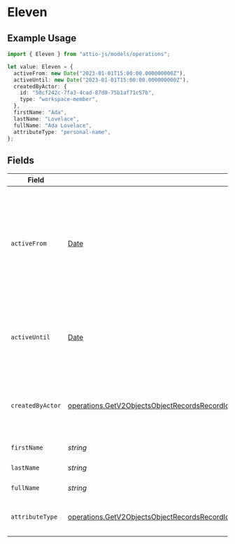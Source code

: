 # Eleven

## Example Usage

```typescript
import { Eleven } from "attio-js/models/operations";

let value: Eleven = {
  activeFrom: new Date("2023-01-01T15:00:00.000000000Z"),
  activeUntil: new Date("2023-01-01T15:00:00.000000000Z"),
  createdByActor: {
    id: "50cf242c-7fa3-4cad-87d0-75b1af71c57b",
    type: "workspace-member",
  },
  firstName: "Ada",
  lastName: "Lovelace",
  fullName: "Ada Lovelace",
  attributeType: "personal-name",
};
```

## Fields

| Field                                                                                                                                                                                                                                                                                            | Type                                                                                                                                                                                                                                                                                             | Required                                                                                                                                                                                                                                                                                         | Description                                                                                                                                                                                                                                                                                      | Example                                                                                                                                                                                                                                                                                          |
| ------------------------------------------------------------------------------------------------------------------------------------------------------------------------------------------------------------------------------------------------------------------------------------------------ | ------------------------------------------------------------------------------------------------------------------------------------------------------------------------------------------------------------------------------------------------------------------------------------------------ | ------------------------------------------------------------------------------------------------------------------------------------------------------------------------------------------------------------------------------------------------------------------------------------------------ | ------------------------------------------------------------------------------------------------------------------------------------------------------------------------------------------------------------------------------------------------------------------------------------------------ | ------------------------------------------------------------------------------------------------------------------------------------------------------------------------------------------------------------------------------------------------------------------------------------------------ |
| `activeFrom`                                                                                                                                                                                                                                                                                     | [Date](https://developer.mozilla.org/en-US/docs/Web/JavaScript/Reference/Global_Objects/Date)                                                                                                                                                                                                    | :heavy_check_mark:                                                                                                                                                                                                                                                                               | The point in time at which this value was made "active". `active_from` can be considered roughly analogous to `created_at`.                                                                                                                                                                      | 2023-01-01T15:00:00.000000000Z                                                                                                                                                                                                                                                                   |
| `activeUntil`                                                                                                                                                                                                                                                                                    | [Date](https://developer.mozilla.org/en-US/docs/Web/JavaScript/Reference/Global_Objects/Date)                                                                                                                                                                                                    | :heavy_check_mark:                                                                                                                                                                                                                                                                               | The point in time at which this value was deactivated. If `null`, the value is active.                                                                                                                                                                                                           | 2023-01-01T15:00:00.000000000Z                                                                                                                                                                                                                                                                   |
| `createdByActor`                                                                                                                                                                                                                                                                                 | [operations.GetV2ObjectsObjectRecordsRecordIdAttributesAttributeValuesDataRecordsResponse200ApplicationJSONResponseBody11CreatedByActor](../../models/operations/getv2objectsobjectrecordsrecordidattributesattributevaluesdatarecordsresponse200applicationjsonresponsebody11createdbyactor.md) | :heavy_check_mark:                                                                                                                                                                                                                                                                               | The actor that created this value.                                                                                                                                                                                                                                                               | {<br/>"type": "workspace-member",<br/>"id": "50cf242c-7fa3-4cad-87d0-75b1af71c57b"<br/>}                                                                                                                                                                                                         |
| `firstName`                                                                                                                                                                                                                                                                                      | *string*                                                                                                                                                                                                                                                                                         | :heavy_check_mark:                                                                                                                                                                                                                                                                               | The first name.                                                                                                                                                                                                                                                                                  | Ada                                                                                                                                                                                                                                                                                              |
| `lastName`                                                                                                                                                                                                                                                                                       | *string*                                                                                                                                                                                                                                                                                         | :heavy_check_mark:                                                                                                                                                                                                                                                                               | The last name.                                                                                                                                                                                                                                                                                   | Lovelace                                                                                                                                                                                                                                                                                         |
| `fullName`                                                                                                                                                                                                                                                                                       | *string*                                                                                                                                                                                                                                                                                         | :heavy_check_mark:                                                                                                                                                                                                                                                                               | The full name.                                                                                                                                                                                                                                                                                   | Ada Lovelace                                                                                                                                                                                                                                                                                     |
| `attributeType`                                                                                                                                                                                                                                                                                  | [operations.GetV2ObjectsObjectRecordsRecordIdAttributesAttributeValuesDataRecordsResponse200ApplicationJSONResponseBody11AttributeType](../../models/operations/getv2objectsobjectrecordsrecordidattributesattributevaluesdatarecordsresponse200applicationjsonresponsebody11attributetype.md)   | :heavy_check_mark:                                                                                                                                                                                                                                                                               | The attribute type of the value.                                                                                                                                                                                                                                                                 | personal-name                                                                                                                                                                                                                                                                                    |